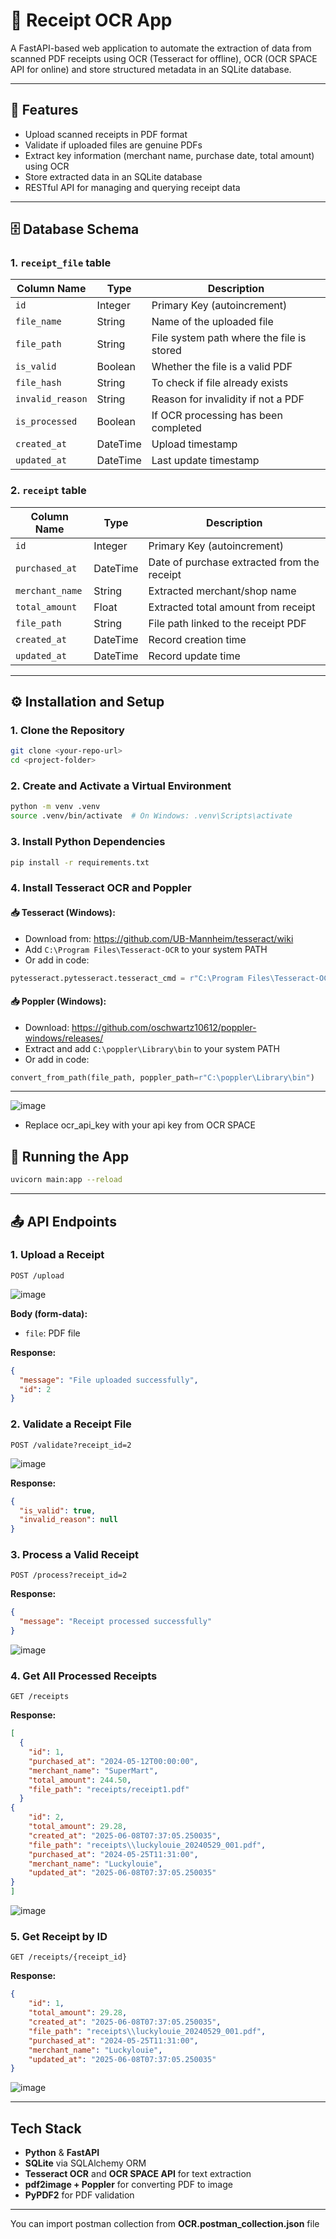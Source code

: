 # 🧾 Receipt OCR App

A FastAPI-based web application to automate the extraction of data from scanned PDF receipts using OCR (Tesseract for offline), OCR (OCR SPACE API for online)  and store structured metadata in an SQLite database.

---

## 📌 Features

- Upload scanned receipts in PDF format
- Validate if uploaded files are genuine PDFs
- Extract key information (merchant name, purchase date, total amount) using OCR
- Store extracted data in an SQLite database
- RESTful API for managing and querying receipt data

---

## 🗄️ Database Schema

### 1. `receipt_file` table

| Column Name   | Type      | Description                                      |
|---------------|-----------|--------------------------------------------------|
| `id`          | Integer   | Primary Key (autoincrement)                      |
| `file_name`   | String    | Name of the uploaded file                        |
| `file_path`   | String    | File system path where the file is stored        |
| `is_valid`    | Boolean   | Whether the file is a valid PDF                  |
| `file_hash`    | String  | To check if file already exists                |
| `invalid_reason` | String | Reason for invalidity if not a PDF              |
| `is_processed`| Boolean   | If OCR processing has been completed             |
| `created_at`  | DateTime  | Upload timestamp                                 |
| `updated_at`  | DateTime  | Last update timestamp                            |

### 2. `receipt` table

| Column Name     | Type      | Description                                   |
|------------------|-----------|-----------------------------------------------|
| `id`            | Integer   | Primary Key (autoincrement)                   |
| `purchased_at`  | DateTime  | Date of purchase extracted from the receipt   |
| `merchant_name` | String    | Extracted merchant/shop name                  |
| `total_amount`  | Float     | Extracted total amount from receipt           |
| `file_path`     | String    | File path linked to the receipt PDF           |
| `created_at`    | DateTime  | Record creation time                          |
| `updated_at`    | DateTime  | Record update time                            |

---

## ⚙️ Installation and Setup

### 1. Clone the Repository

```bash
git clone <your-repo-url>
cd <project-folder>
```

### 2. Create and Activate a Virtual Environment

```bash
python -m venv .venv
source .venv/bin/activate  # On Windows: .venv\Scripts\activate
```

### 3. Install Python Dependencies

```bash
pip install -r requirements.txt
```

### 4. Install Tesseract OCR and Poppler

#### 📥 Tesseract (Windows):

- Download from: https://github.com/UB-Mannheim/tesseract/wiki
- Add `C:\Program Files\Tesseract-OCR` to your system PATH
- Or add in code:
```python
pytesseract.pytesseract.tesseract_cmd = r"C:\Program Files\Tesseract-OCR\tesseract.exe"
```

#### 📥 Poppler (Windows):

- Download: https://github.com/oschwartz10612/poppler-windows/releases/
- Extract and add `C:\poppler\Library\bin` to your system PATH
- Or add in code:
```python
convert_from_path(file_path, poppler_path=r"C:\poppler\Library\bin")
```

---
![image](https://github.com/user-attachments/assets/494d9045-b999-49be-a195-b76f6deb5c45)

- Replace ocr_api_key with your api key from OCR SPACE


## 🚀 Running the App

```bash
uvicorn main:app --reload
```
---

## 📤 API Endpoints

### 1. **Upload a Receipt**
```http
POST /upload
```
![image](https://github.com/user-attachments/assets/ea334e9d-97e0-4d76-ae63-87ddf6fb90b2)

**Body (form-data):**
- `file`: PDF file

**Response:**
```json
{
  "message": "File uploaded successfully",
  "id": 2
}
```

### 2. **Validate a Receipt File**
```http
POST /validate?receipt_id=2
```
![image](https://github.com/user-attachments/assets/6c17bee8-4e74-457b-b28e-cc3ea6010ce1)

**Response:**
```json
{
  "is_valid": true,
  "invalid_reason": null
}
```

### 3. **Process a Valid Receipt**
```http
POST /process?receipt_id=2
```

**Response:**
```json
{
  "message": "Receipt processed successfully"
}
```
![image](https://github.com/user-attachments/assets/0d66fdaf-0230-44c1-b304-57244df435e9)

### 4. **Get All Processed Receipts**
```http
GET /receipts
```

**Response:**
```json
[
  {
    "id": 1,
    "purchased_at": "2024-05-12T00:00:00",
    "merchant_name": "SuperMart",
    "total_amount": 244.50,
    "file_path": "receipts/receipt1.pdf"
  }
{
    "id": 2,
    "total_amount": 29.28,
    "created_at": "2025-06-08T07:37:05.250035",
    "file_path": "receipts\\luckylouie_20240529_001.pdf",
    "purchased_at": "2024-05-25T11:31:00",
    "merchant_name": "Luckylouie",
    "updated_at": "2025-06-08T07:37:05.250035"
}
]
```
![image](https://github.com/user-attachments/assets/835511f5-aead-44d1-b205-7f57b860d28f)

### 5. **Get Receipt by ID**
```http
GET /receipts/{receipt_id}
```

**Response:**
```json
{
    "id": 1,
    "total_amount": 29.28,
    "created_at": "2025-06-08T07:37:05.250035",
    "file_path": "receipts\\luckylouie_20240529_001.pdf",
    "purchased_at": "2024-05-25T11:31:00",
    "merchant_name": "Luckylouie",
    "updated_at": "2025-06-08T07:37:05.250035"
}
```
![image](https://github.com/user-attachments/assets/4ba45dce-217a-4d2a-a308-9ed3b2bba9c1)


---

##  Tech Stack

- **Python** & **FastAPI**
- **SQLite** via SQLAlchemy ORM
- **Tesseract OCR** and **OCR SPACE API** for text extraction
- **pdf2image + Poppler** for converting PDF to image
- **PyPDF2** for PDF validation

---
You can import postman collection from **OCR.postman_collection.json** file

